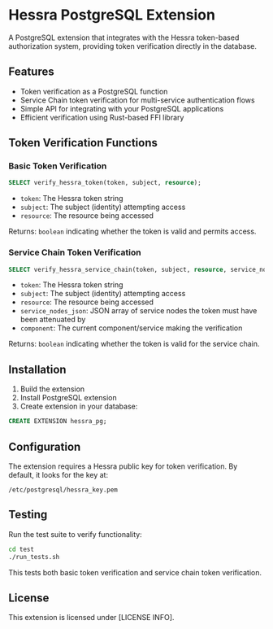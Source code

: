 # Hessra PostgreSQL Extension

A PostgreSQL extension that integrates with the Hessra token-based authorization system, providing token verification directly in the database.

## Features

- Token verification as a PostgreSQL function
- Service Chain token verification for multi-service authentication flows
- Simple API for integrating with your PostgreSQL applications
- Efficient verification using Rust-based FFI library

## Token Verification Functions

### Basic Token Verification

```sql
SELECT verify_hessra_token(token, subject, resource);
```

- `token`: The Hessra token string
- `subject`: The subject (identity) attempting access
- `resource`: The resource being accessed

Returns: `boolean` indicating whether the token is valid and permits access.

### Service Chain Token Verification

```sql
SELECT verify_hessra_service_chain(token, subject, resource, service_nodes_json, component);
```

- `token`: The Hessra token string
- `subject`: The subject (identity) attempting access
- `resource`: The resource being accessed
- `service_nodes_json`: JSON array of service nodes the token must have been attenuated by
- `component`: The current component/service making the verification

Returns: `boolean` indicating whether the token is valid for the service chain.

## Installation

1. Build the extension
2. Install PostgreSQL extension
3. Create extension in your database:

```sql
CREATE EXTENSION hessra_pg;
```

## Configuration

The extension requires a Hessra public key for token verification. By default, it looks for the key at:

```
/etc/postgresql/hessra_key.pem
```

## Testing

Run the test suite to verify functionality:

```bash
cd test
./run_tests.sh
```

This tests both basic token verification and service chain token verification.

## License

This extension is licensed under [LICENSE INFO].
